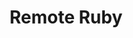 ---
title: Remote Ruby 
description: Three Rubyists having conversations and interviewing others about Ruby and web development. 
cover: remote-ruby.jpg
site: https://remoteruby.transistor.fm
episodes: https://remoteruby.transistor.fm/episodes
---